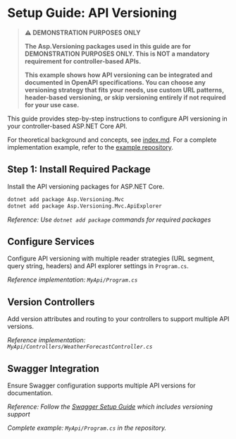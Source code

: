 <!-- markdownlint-disable MD029 -->

# Setup Guide: API Versioning

> **⚠️ DEMONSTRATION PURPOSES ONLY**
> 
> **The Asp.Versioning packages used in this guide are for DEMONSTRATION PURPOSES ONLY. This is NOT a mandatory requirement for controller-based APIs.**
> 
> **This example shows how API versioning can be integrated and documented in OpenAPI specifications. You can choose any versioning strategy that fits your needs, use custom URL patterns, header-based versioning, or skip versioning entirely if not required for your use case.**

This guide provides step-by-step instructions to configure API versioning in your controller-based ASP.NET Core API.

For theoretical background and concepts, see [index.md](./index.md). For a complete implementation example, refer to the [example repository](https://github.com/your-repo/ConstructorBasedRestAPI).

## Step 1: Install Required Package

Install the API versioning packages for ASP.NET Core.

```bash
dotnet add package Asp.Versioning.Mvc
dotnet add package Asp.Versioning.Mvc.ApiExplorer
```

*Reference: Use `dotnet add package` commands for required packages*

## Configure Services

Configure API versioning with multiple reader strategies (URL segment, query string, headers) and API explorer settings in `Program.cs`.

*Reference implementation: `MyApi/Program.cs`*

## Version Controllers

Add version attributes and routing to your controllers to support multiple API versions.

*Reference implementation: `MyApi/Controllers/WeatherForecastController.cs`*

## Swagger Integration

Ensure Swagger configuration supports multiple API versions for documentation.

*Reference: Follow the [Swagger Setup Guide](./setupSwashbuckleInController.md) which includes versioning support*

*Complete example: `MyApi/Program.cs` in the repository.*